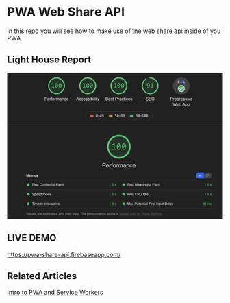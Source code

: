 # PWA Web Share API

In this repo you will see how to make use of the web share api inside of you PWA

## Light House Report

<img src="./light-house-report-v1.0.png">

## LIVE DEMO

https://pwa-share-api.firebaseapp.com/

## Related Articles

<a href="https://dev.to/thisdotmedia/intro-to-pwa-and-service-workers-15d4">Intro to PWA and Service Workers</a>
